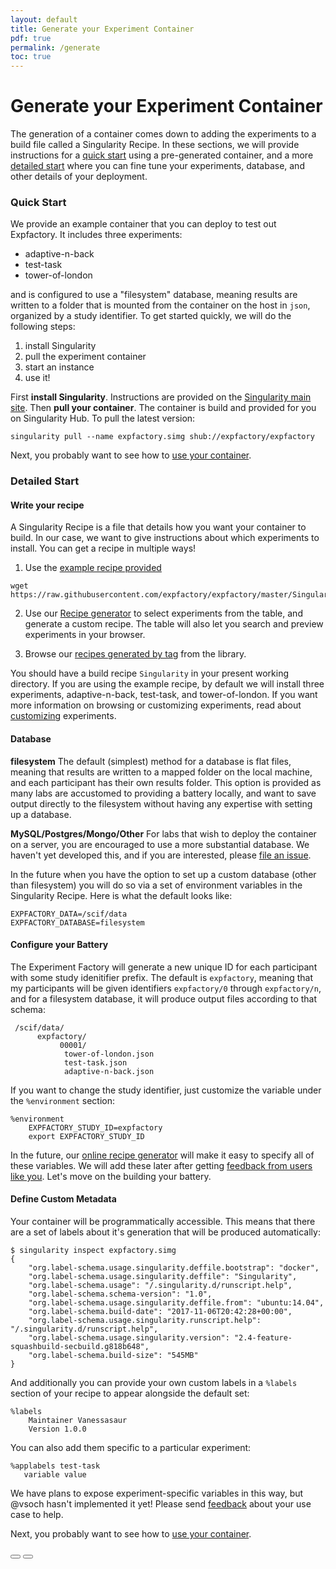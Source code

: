 ```yaml
---
layout: default
title: Generate your Experiment Container
pdf: true
permalink: /generate
toc: true
---
```


# Generate your Experiment Container
The generation of a container comes down to adding the experiments to a build file called a Singularity Recipe. In these sections, we will provide instructions for a [quick start](#quick-start) using a pre-generated container, and a more [detailed start](#detailed-start) where you can fine tune your experiments, database, and other details of your deployment.

### Quick Start
We provide an example container that you can deploy to test out Expfactory. It includes three experiments:

 - adaptive-n-back
 - test-task
 - tower-of-london

and is configured to use a "filesystem" database, meaning results are written to a folder that is mounted from the container on the host in `json`, organized by a study identifier. To get started quickly, we will do the following steps:

 1. install Singularity
 2. pull the experiment container
 3. start an instance
 4. use it!


First **install Singularity**. Instructions are provided on the [Singularity main site](https://singularityware.github.io/install-linux). Then **pull your container**. The container is build and provided for you on Singularity Hub. To pull the latest version:

```
singularity pull --name expfactory.simg shub://expfactory/expfactory
```

Next, you probably want to see how to [use your container](/expfactory/usage.html).


### Detailed Start

#### Write your recipe
A Singularity Recipe is a file that details how you want your container to build. In our case, we want to give instructions about which experiments to install. You can get a recipe in multiple ways!

1. Use the [example recipe provided](https://github.com/expfactory/expfactory/blob/master/Singularity)

```
wget https://raw.githubusercontent.com/expfactory/expfactory/master/Singularity
```

2. Use our [Recipe generator](https://www.github.com/expfactory/experiments/) to select experiments from the table, and generate a custom recipe. The table will also let you search and preview experiments in your browser.

3. Browse our [recipes generated by tag](https://www.github.com/expfactory/experiments/recipes) from the library.

You should have a build recipe `Singularity` in your present working directory. If you are using the example recipe, by default we will install three experiments, adaptive-n-back, test-task, and tower-of-london. If you want more information on browsing or customizing experiments, read about [customizing](1-generate-custom.md) experiments.

#### Database

**filesystem**
The default (simplest) method for a database is flat files, meaning that results are written to a mapped folder on the local machine, and each participant has their own results folder. This option is provided as many labs are accustomed to providing a battery locally, and want to save output directly to the filesystem without having any expertise with setting up a database.

**MySQL/Postgres/Mongo/Other**
For labs that wish to deploy the container on a server, you are encouraged to use a more substantial database. We haven't yet developed this, and if you are interested, please [file an issue](https://github.com/expfactory/expfactory).

In the future when you have the option to set up a custom database (other than filesystem) you will do so via a set of environment variables in the Singularity Recipe. Here is what the default looks like:

```
EXPFACTORY_DATA=/scif/data
EXPFACTORY_DATABASE=filesystem 
```

#### Configure your Battery
The Experiment Factory will generate a new unique ID for each participant with some study idenitifier prefix. The default is `expfactory`, meaning that my participants will be given identifiers `expfactory/0` through `expfactory/n`, and for a filesystem database, it will produce output files according to that schema:

```
 /scif/data/
      expfactory/
           00001/
            tower-of-london.json
            test-task.json
            adaptive-n-back.json
```

If you want to change the study identifier, just customize the variable under the `%environment` section:

```
%environment
    EXPFACTORY_STUDY_ID=expfactory
    export EXPFACTORY_STUDY_ID
```

In the future, our [online recipe generator](https://expfactory.github.io/experiments/generate) will make it easy to specify all of these variables. We will add these later after getting [feedback from users like you](https://www.github.com/expfactory/expfactory/issues). Let's move on the building your battery.

#### Define Custom Metadata
Your container will be programmatically accessible. This means that there are a set of labels about it's generation that will be produced automatically:

```
$ singularity inspect expfactory.simg
{
    "org.label-schema.usage.singularity.deffile.bootstrap": "docker",
    "org.label-schema.usage.singularity.deffile": "Singularity",
    "org.label-schema.usage": "/.singularity.d/runscript.help",
    "org.label-schema.schema-version": "1.0",
    "org.label-schema.usage.singularity.deffile.from": "ubuntu:14.04",
    "org.label-schema.build-date": "2017-11-06T20:42:28+00:00",
    "org.label-schema.usage.singularity.runscript.help": "/.singularity.d/runscript.help",
    "org.label-schema.usage.singularity.version": "2.4-feature-squashbuild-secbuild.g818b648",
    "org.label-schema.build-size": "545MB"
}
```

And additionally you can provide your own custom labels in a `%labels` section of your recipe to appear alongside the default set:

```
%labels
    Maintainer Vanessasaur
    Version 1.0.0
```

You can also add them specific to a particular experiment:

```
%applabels test-task
   variable value
```

We have plans to expose experiment-specific variables in this way, but @vsoch hasn't implemented it yet! Please send [feedback](https://www.github.com/expfactory/expfactory/issues) about your use case to help.

Next, you probably want to see how to [use your container](/expfactory/usage.html).

<div>
    <a href="/expfactory/"><button class="previous-button btn btn-primary"><i class="fa fa-chevron-left"></i> </button></a>
    <a href="/expfactory/usage.html"><button class="next-button btn btn-primary"><i class="fa fa-chevron-right"></i> </button></a>
</div><br>
